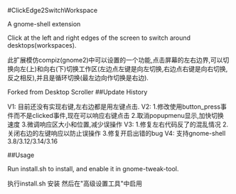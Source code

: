 #ClickEdge2SwitchWorkspace

A gnome-shell extension

Click at the left and right edges of the screen to switch around desktops(workspaces).

此扩展模仿compiz(gnome2)中可以设置的一个功能,点击屏幕的左右边界,可以切换向左(上)和向右(下)切换工作区(左边点左键是向左切换,右边点右键是向右切换,反之相反),并且是循环切换(最左边向作切换是右边).

Forked from Desktop Scroller
##Update History

V1: 目前还没有实现右键,左右边都是用左键点击.
V2: 1.修改使用button_press事件而不是clicked事件,现在可以响应右键点击 2.取消popupmenu显示,加快切换 速度 3.微调响应区大小和位置,减少误操作
V3: 1.修复左右代码反了的混乱情况 2.关闭右边的左键响应以防止误操作 3.修复开启出错的bug
V4: 支持gnome-shell 3.8/3.12/3.14/3.16

##Usage

Run install.sh to install, and enable it in gnome-tweak-tool.

执行install.sh 安装 然后在"高级设置工具"中启用

